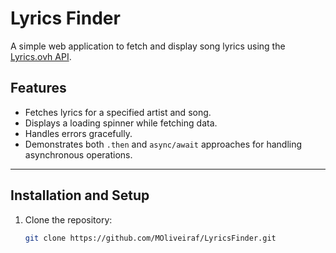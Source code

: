 # Lyrics Finder

A simple web application to fetch and display song lyrics using the [Lyrics.ovh API](https://lyricsovh.docs.apiary.io/).

## Features

- Fetches lyrics for a specified artist and song.
- Displays a loading spinner while fetching data.
- Handles errors gracefully.
- Demonstrates both `.then` and `async/await` approaches for handling asynchronous operations.

---

## Installation and Setup

1. Clone the repository:
   ```bash
   git clone https://github.com/MOliveiraf/LyricsFinder.git
